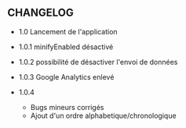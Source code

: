 CHANGELOG
---------

- 1.0 Lancement de l'application

- 1.0.1 minifyEnabled désactivé

- 1.0.2 possibilité de désactiver l'envoi de données

- 1.0.3 Google Analytics enlevé

- 1.0.4
    - Bugs mineurs corrigés
    - Ajout d'un ordre alphabetique/chronologique
